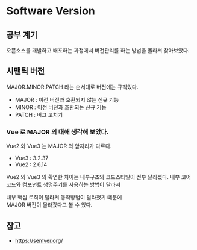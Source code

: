 # Software Version

## 공부 계기

오픈소스를 개발하고 배포하는 과정에서 버전관리를 하는 방법을 몰라서 찾아보았다.

## 시맨틱 버전

MAJOR.MINOR.PATCH 라는 순서대로 버전에는 규칙있다.

-   MAJOR : 이전 버전과 호환되지 않는 신규 기능
-   MINOR : 이전 버전과 호환되는 신규 기능
-   PATCH : 버그 고치기

### Vue 로 MAJOR 의 대해 생각해 보았다.

Vue2 와 Vue3 는 MAJOR 의 앞자리가 다르다.

-   Vue3 : 3.2.37
-   Vue2 : 2.6.14

Vue2 와 Vue3 의 확연한 차이는 내부구조와 코드스타일이 전부 달라졌다.
내부 코어 코드와 컴포넌트 생명주기를 사용하는 방법이 달라져

내부 핵심 로직이 달라져 동작방법이 달라졌기 떄문에  
MAJOR 버전이 올라갔다고 볼 수 있다.

## 참고

-   https://semver.org/
